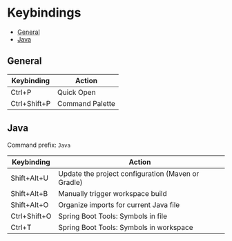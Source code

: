 # Keybindings

<!-- START doctoc generated TOC please keep comment here to allow auto update -->
<!-- DON'T EDIT THIS SECTION, INSTEAD RE-RUN doctoc TO UPDATE -->


- [General](#general)
- [Java](#java)

<!-- END doctoc generated TOC please keep comment here to allow auto update -->

## General

| Keybinding   | Action          |
|--------------|-----------------|
| Ctrl+P       | Quick Open      |
| Ctrl+Shift+P | Command Palette |

## Java

Command prefix: `Java`

| Keybinding   | Action                                             |
|--------------|----------------------------------------------------|
| Shift+Alt+U  | Update the project configuration (Maven or Gradle) |
| Shift+Alt+B  | Manually trigger workspace build                   |
| Shift+Alt+O  | Organize imports for current Java file             |
| Ctrl+Shift+O | Spring Boot Tools: Symbols in file                 |
| Ctrl+T       | Spring Boot Tools: Symbols in workspace            |
